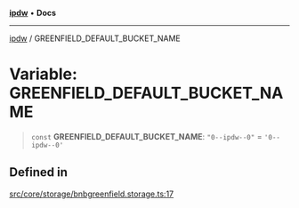 [**ipdw**](../README.md) • **Docs**

***

[ipdw](../globals.md) / GREENFIELD\_DEFAULT\_BUCKET\_NAME

# Variable: GREENFIELD\_DEFAULT\_BUCKET\_NAME

> `const` **GREENFIELD\_DEFAULT\_BUCKET\_NAME**: `"0--ipdw--0"` = `'0--ipdw--0'`

## Defined in

[src/core/storage/bnbgreenfield.storage.ts:17](https://github.com/ansi-code/ipdw/blob/01fadcc9abca9fbd90e38855b259b101aa727349/src/core/storage/bnbgreenfield.storage.ts#L17)

